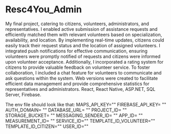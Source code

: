 # Resc4You_Admin
My final project, catering to citizens, volunteers, administrators, and representatives.
I enabled active submission of assistance requests and efficiently matched them with relevant volunteers based on specialization, availability, and location.
By implementing real-time updates, citizens could easily track their request status and the location of assigned volunteers.
I integrated push notifications for effective communication, ensuring volunteers were promptly notified of requests and citizens were informed upon volunteer acceptance.
Additionally, I incorporated a rating system for citizens to provide valuable feedback on volunteer service.
To foster collaboration, I included a chat feature for volunteers to communicate and ask questions within the system.
Web versions were created to facilitate efficient data management and provide comprehensive statistics for representatives and administrators.
React, React Native, ASP.NET, SQL Server, Firebase.

The env file should look like that: MAPS_API_KEY="" FIREBASE_API_KEY= "" AUTH_DOMAIN= "" DATABASE_URL= "" PROJECT_ID= "" STORAGE_BUCKET= "" 
MESSAGING_SENDER_ID= "" APP_ID= "" MEASUREMENT_ID= "" SERVICE_ID="" TEMPLATE_ID_VOLUNTEER="" TEMPLATE_ID_CITIZEN="" USER_ID=""

